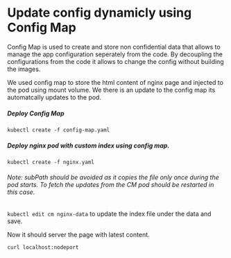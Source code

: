 # Update config dynamicly using Config Map

Config Map is used to create and store non confidential data that allows to manage the app configuration seperately from the code. By decoupling the configurations from the code it allows to change the config without building the images.  

We used config map to store the html content of nginx page and injected to the pod using mount volume. We there is an update to the config map its automatcally updates to the pod. 

##### Deploy Config Map

`kubectl create -f config-map.yaml`

##### Deploy nginx pod with custom index using config map.

`kubectl create -f nginx.yaml`

###### Note: subPath should be avoided as it copies the file only once during the pod starts. To fetch the updates from the CM pod should be restarted in this case. 

`kubectl edit cm nginx-data` to update the index file under the data and save. 

Now it should server the page with latest content. 

`curl localhost:nodeport`
